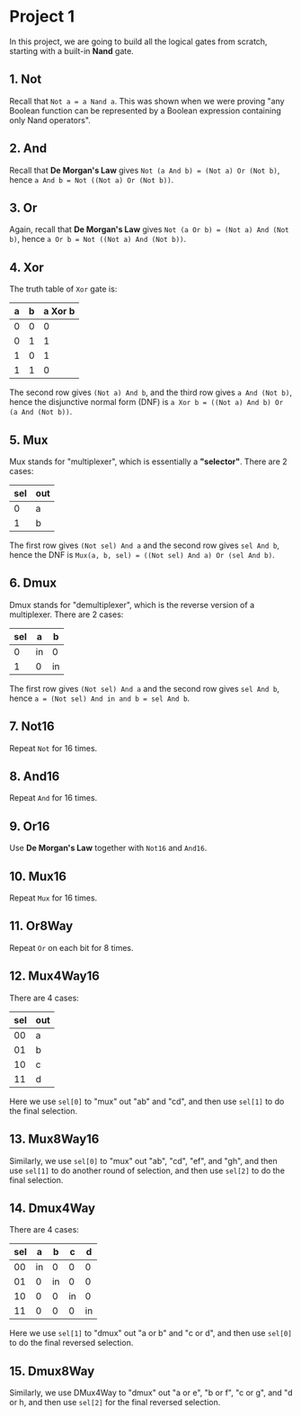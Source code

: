 # Project 1

In this project, we are going to build all the logical gates from scratch, starting with a built-in **Nand** gate.

## 1. Not

Recall that `Not a = a Nand a`. This was shown when we were proving "any Boolean function can be represented by a Boolean expression containing only Nand operators".

## 2. And

Recall that **De Morgan's Law** gives `Not (a And b) = (Not a) Or (Not b)`, hence `a And b = Not ((Not a) Or (Not b))`.

## 3. Or

Again, recall that **De Morgan's Law** gives `Not (a Or b) = (Not a) And (Not b)`, hence `a Or b = Not ((Not a) And (Not b))`.

## 4. Xor

The truth table of `Xor` gate is:

| a | b | a Xor b |
|---|---|---|
| 0 | 0 | 0 |
| 0 | 1 | 1 |
| 1 | 0 | 1 |
| 1 | 1 | 0 |

The second row gives `(Not a) And b`, and the third row gives `a And (Not b)`, hence the disjunctive normal form (DNF) is `a Xor b = ((Not a) And b) Or (a And (Not b))`.

## 5. Mux

Mux stands for "multiplexer", which is essentially a **"selector"**. There are 2 cases:

| sel | out |
|---|---|
| 0 | a |
| 1 | b |

The first row gives `(Not sel) And a` and the second row gives `sel And b`, hence the DNF is `Mux(a, b, sel) = ((Not sel) And a) Or (sel And b)`.

## 6. Dmux

Dmux stands for "demultiplexer", which is the reverse version of a multiplexer. There are 2 cases:

| sel | a | b |
|---|---|---|
| 0 | in | 0 |
| 1 | 0 | in |

The first row gives `(Not sel) And a` and the second row gives `sel And b`, hence `a = (Not sel) And in and b = sel And b`.

## 7. Not16

Repeat `Not` for 16 times.

## 8. And16

Repeat `And` for 16 times.

## 9. Or16

Use **De Morgan's Law** together with `Not16` and `And16`.

## 10. Mux16

Repeat `Mux` for 16 times.

## 11. Or8Way

Repeat `Or` on each bit for 8 times.

## 12. Mux4Way16

There are 4 cases:

| sel | out |
|---|---|
| 00 | a |
| 01 | b |
| 10 | c |
| 11 | d |

Here we use `sel[0]` to "mux" out "ab" and "cd", and then use `sel[1]` to do the final selection.

## 13. Mux8Way16

Similarly, we use `sel[0]` to "mux" out "ab", "cd", "ef", and "gh", and then use `sel[1]` to do another round of selection, and then use `sel[2]` to do the final selection.

## 14. Dmux4Way

There are 4 cases:

| sel | a | b | c | d |
|---|---|---|---|---|
| 00 | in | 0 | 0 | 0 |
| 01 | 0 | in | 0 | 0 |
| 10 | 0 | 0 | in | 0 |
| 11 | 0 | 0 | 0 | in |

Here we use `sel[1]` to "dmux" out "a or b" and "c or d", and then use `sel[0]` to do the final reversed selection.

## 15. Dmux8Way

Similarly, we use DMux4Way to "dmux" out "a or e", "b or f", "c or g", and "d or h, and then use `sel[2]` for the final reversed selection.